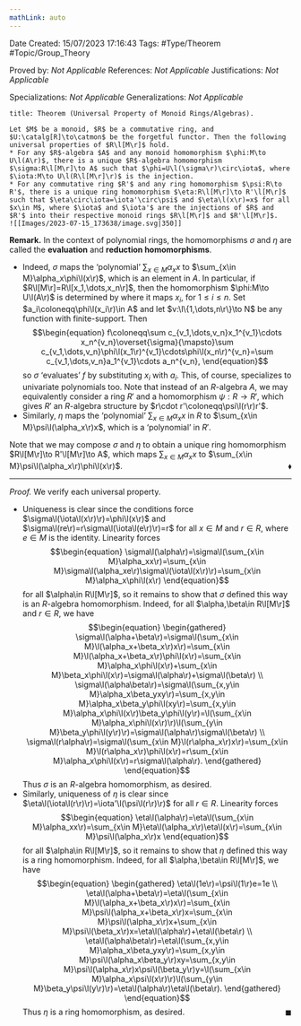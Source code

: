 ```yaml
---
mathLink: auto
---
```


<div class="topSpace"></div>

Date Created: 15/07/2023 17:16:43
Tags: #Type/Theorem #Topic/Group_Theory

Proved by: <i>Not Applicable</i>
References: <i>Not Applicable</i>
Justifications: <i>Not Applicable</i>

Specializations: <i>Not Applicable</i>
Generalizations: <i>Not Applicable</i>

``` ad-Theorem
title: Theorem (Universal Property of Monoid Rings/Algebras).

Let $M$ be a monoid, $R$ be a commutative ring, and $U:\catalg[R]\to\catmon$ be the forgetful functor. Then the following universal properties of $R\l[M\r]$ hold.
* For any $R$-algebra $A$ and any monoid homomorphism $\phi:M\to U\l(A\r)$, there is a unique $R$-algebra homomorphism $\sigma:R\l[M\r]\to A$ such that $\phi=U\l(\sigma\r)\circ\iota$, where $\iota:M\to U\l(R\l[M\r]\r)$ is the injection.
* For any commutative ring $R'$ and any ring homomorphism $\psi:R\to R'$, there is a unique ring homomorphism $\eta:R\l[M\r]\to R'\l[M\r]$ such that $\eta\circ\iota=\iota'\circ\psi$ and $\eta\l(x\r)=x$ for all $x\in M$, where $\iota$ and $\iota'$ are the injections of $R$ and $R'$ into their respective monoid rings $R\l[M\r]$ and $R'\l[M\r]$.
![[Images/2023-07-15_173638/image.svg|350]]

```

<b>Remark.</b> In the context of polynomial rings, the homomorphisms $\sigma$ and $\eta$ are called the <b>evaluation</b> and <b>reduction homomorphisms</b>.
* Indeed, $\sigma$ maps the ‘polynomial’ $\sum_{x\in M}\alpha_xx$ to $\sum_{x\in M}\alpha_x\phi\l(x\r)$, which is an element in $A$. In particular, if $R\l[M\r]=R\l[x_1,\dots,x_n\r]$, then the homomorphism $\phi:M\to U\l(A\r)$ is determined by where it maps $x_i$, for $1\leq i\leq n$. Set $a_i\coloneqq\phi\l(x_i\r)\in A$ and let $v:\l\{1,\dots,n\r\}\to N$ be any function with finite-support. Then
$$\begin{equation}
    f\coloneqq\sum c_{v_1,\dots,v_n}x_1^{v_1}\cdots x_n^{v_n}\overset{\sigma}{\mapsto}\sum c_{v_1,\dots,v_n}\phi\l(x_1\r)^{v_1}\cdots\phi\l(x_n\r)^{v_n}=\sum c_{v_1,\dots,v_n}a_1^{v_1}\cdots a_n^{v_n},
\end{equation}$$
so $\sigma$ ‘evaluates’ $f$ by substituting $x_i$ with $a_i$. This, of course, specializes to univariate polynomials too. Note that instead of an $R$-algebra $A$, we may equivalently consider a ring $R'$ and a homomorphism $\psi:R\to R'$, which gives $R'$ an $R$-algebra structure by $r\cdot r'\coloneqq\psi\l(r\r)r'$.
* Similarly, $\eta$ maps the ‘polynomial’ $\sum_{x\in M}\alpha_xx$ in $R$ to $\sum_{x\in M}\psi\l(\alpha_x\r)x$, which is a ‘polynomial’ in $R'$.

Note that we may compose $\sigma$ and $\eta$ to obtain a unique ring homomorphism $R\l[M\r]\to R'\l[M\r]\to A$, which maps $\sum_{x\in M}\alpha_xx$ to $\sum_{x\in M}\psi\l(\alpha_x\r)\phi\l(x\r)$.<span style="float:right;">$\blacklozenge$</span>

---

<i>Proof.</i> We verify each universal property.
* Uniqueness is clear since the conditions force $\sigma\l(\iota\l(x\r)\r)=\phi\l(x\r)$ and $\sigma\l(re\r)=r\sigma\l(\iota\l(e\r)\r)=r$ for all $x\in M$ and $r\in R$, where $e\in M$ is the identity. Linearity forces
$$\begin{equation}
    \sigma\l(\alpha\r)=\sigma\l(\sum_{x\in M}\alpha_xx\r)=\sum_{x\in M}\sigma\l(\alpha_xe\r)\sigma\l(\iota\l(x\r)\r)=\sum_{x\in M}\alpha_x\phi\l(x\r)
\end{equation}$$
for all $\alpha\in R\l[M\r]$, so it remains to show that $\sigma$ defined this way is an $R$-algebra homomorphism. Indeed, for all $\alpha,\beta\in R\l[M\r]$ and $r\in R$, we have
$$\begin{equation}
    \begin{gathered}
        \sigma\l(\alpha+\beta\r)=\sigma\l(\sum_{x\in M}\l(\alpha_x+\beta_x\r)x\r)=\sum_{x\in M}\l(\alpha_x+\beta_x\r)\phi\l(x\r)=\sum_{x\in M}\alpha_x\phi\l(x\r)+\sum_{x\in M}\beta_x\phi\l(x\r)=\sigma\l(\alpha\r)+\sigma\l(\beta\r) \\
        \sigma\l(\alpha\beta\r)=\sigma\l(\sum_{x,y\in M}\alpha_x\beta_yxy\r)=\sum_{x,y\in M}\alpha_x\beta_y\phi\l(xy\r)=\sum_{x,y\in M}\alpha_x\phi\l(x\r)\beta_y\phi\l(y\r)=\l(\sum_{x\in M}\alpha_x\phi\l(x\r)\r)\l(\sum_{y\in M}\beta_y\phi\l(y\r)\r)=\sigma\l(\alpha\r)\sigma\l(\beta\r) \\
        \sigma\l(r\alpha\r)=\sigma\l(\sum_{x\in M}\l(r\alpha_x\r)x\r)=\sum_{x\in M}\l(r\alpha_x\r)\phi\l(x\r)=r\sum_{x\in M}\alpha_x\phi\l(x\r)=r\sigma\l(\alpha\r).
    \end{gathered}
\end{equation}$$
Thus $\sigma$ is an $R$-algebra homomorphism, as desired.
* Similarly, uniqueness of $\eta$ is clear since $\eta\l(\iota\l(r\r)\r)=\iota'\l(\psi\l(r\r)\r)$ for all $r\in R$. Linearity forces
$$\begin{equation}
    \eta\l(\alpha\r)=\eta\l(\sum_{x\in M}\alpha_xx\r)=\sum_{x\in M}\eta\l(\alpha_x\r)\eta\l(x\r)=\sum_{x\in M}\psi\l(\alpha_x\r)x
\end{equation}$$
for all $\alpha\in R\l[M\r]$, so it remains to show that $\eta$ defined this way is a ring homomorphism. Indeed, for all $\alpha,\beta\in R\l[M\r]$, we have
$$\begin{equation}
    \begin{gathered}
        \eta\l(1e\r)=\psi\l(1\r)e=1e \\
        \eta\l(\alpha+\beta\r)=\eta\l(\sum_{x\in M}\l(\alpha_x+\beta_x\r)x\r)=\sum_{x\in M}\psi\l(\alpha_x+\beta_x\r)x=\sum_{x\in M}\psi\l(\alpha_x\r)x+\sum_{x\in M}\psi\l(\beta_x\r)x=\eta\l(\alpha\r)+\eta\l(\beta\r) \\
        \eta\l(\alpha\beta\r)=\eta\l(\sum_{x,y\in M}\alpha_x\beta_yxy\r)=\sum_{x,y\in M}\psi\l(\alpha_x\beta_y\r)xy=\sum_{x,y\in M}\psi\l(\alpha_x\r)x\psi\l(\beta_y\r)y=\l(\sum_{x\in M}\alpha_x\psi\l(x\r)\r)\l(\sum_{y\in M}\beta_y\psi\l(y\r)\r)=\eta\l(\alpha\r)\eta\l(\beta\r).
    \end{gathered}
\end{equation}$$
Thus $\eta$ is a ring homomorphism, as desired.<span style="float:right;">$\blacksquare$</span>
